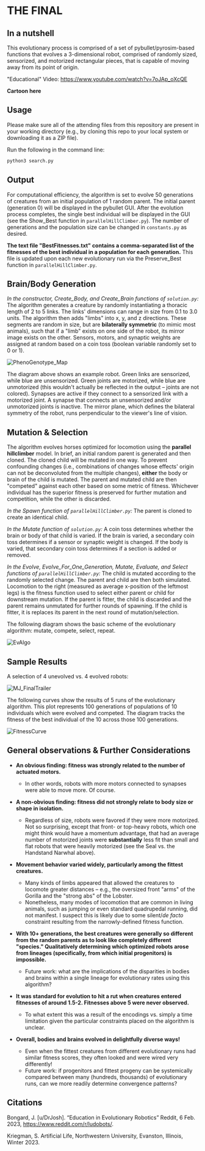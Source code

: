 # THE FINAL

## In a nutshell

This evolutionary process is comprised of a set of pybullet/pyrosim-based functions that evolves a 3-dimensional robot, comprised of randomly sized, sensorized, and motorized rectangular pieces, that is capable of moving away from its point of origin.

"Educational" Video: https://www.youtube.com/watch?v=7oJAp_oXcQE

**Cartoon here**


## Usage

Please make sure all of the attending files from this repository are present in your working directory (e.g., by cloning this repo to your local system or downloading it as a ZIP file).

Run the following in the command line:

```bash
python3 search.py
```

## Output

For computational efficiency, the algorithm is set to evolve 50 generations of creatures from an initial population of 1 random parent. The initial parent (generation 0) will be displayed in the pybullet GUI. After the evolution process completes, the single best individual will be displayed in the GUI (see the Show_Best function in ```parallelHillClimber.py```). The number of generations and the population size can be changed in ```constants.py``` as desired.

**The text file "BestFitnesses.txt" contains a comma-separated list of the fitnesses of the best individual in a population for each generation.** This file is updated upon each new evolutionary run via the Preserve_Best function in ```parallelHillClimber.py```.


## Brain/Body Generation
*In the constructor, Create_Body, and Create_Brain functions of ```solution.py```:*
The algorithm generates a creature by randomly instantiating a thoracic length of 2 to 5 links. The links' dimensions can range in size from 0.1 to 3.0 units. The algorithm then adds "limbs" into x, y, and z directions. These segments are random in size, but are **bilaterally symmetric** (to mimic most animals), such that if a "limb" exists on one side of the robot, its mirror image exists on the other. Sensors, motors, and synaptic weights are assigned at random based on a coin toss (boolean variable randomly set to 0 or 1).


![PhenoGenotype_Map](https://user-images.githubusercontent.com/122245493/225149139-97b5f271-38fd-4d1f-a1de-a0d331399d82.png)


The diagram above shows an example robot. Green links are sensorized, while blue are unsensorized. Green joints are motorized, while blue are unmotorized (this wouldn't actually be reflected in the output – joints are not colored). Synapses are active if they connect to a sensorized link with a motorized joint. A synapse that connects an unsensorized and/or unmotorized joints is inactive. The mirror plane, which defines the bilateral symmetry of the robot, runs perpendicular to the viewer's line of vision. 


## Mutation & Selection
The algorithm evolves horses optimized for locomotion using the **parallel hillclimber** model. In brief, an initial random parent is generated and then cloned. The cloned child will be mutated in one way. To prevent confounding changes (i.e., combinations of changes whose effects' origin can not be deconvoluted from the multiple changes), **either** the body or brain of the child is mutated. The parent and mutated child are then "competed" against each other based on some metric of fitness. Whichever individual has the superior fitness is preserved for further mutation and competition, while the other is discarded. 


*In the Spawn function of ```parallelHillClimber.py```:*
The parent is cloned to create an identical child.


*In the Mutate function of ```solution.py```:*
A coin toss determines whether the brain or body of that child is varied. If the brain is varied, a secondary coin toss determines if a sensor or synaptic weight is changed. If the body is varied, that secondary coin toss determines if a section is added or removed. 


*In the Evolve, Evolve_For_One_Generation, Mutate, Evaluate, and Select functions of ```parallelHillClimber.py```:*
The child is mutated according to the randomly selected change. The parent and child are then both simulated. Locomotion to the right (measured as average x-position of the leftmost legs) is the fitness function used to select either parent or child for downstream mutation. If the parent is fitter, the child is discarded and the parent remains unmutated for further rounds of spawning. If the child is fitter, it is replaces its parent in the next round of mutation/selection.


The following diagram shows the basic scheme of the evolutionary algorithm: mutate, compete, select, repeat. 

![EvAlgo](https://user-images.githubusercontent.com/122245493/221730155-d7553383-cfa0-45ff-8c91-202135178db7.jpg)


## Sample Results

A selection of 4 unevolved vs. 4 evolved robots:

![MJ_FinalTrailer](https://user-images.githubusercontent.com/122245493/225088909-6dc0739b-2c02-40d6-b38b-9bcea8ea876c.gif)


The following curves show the results of 5 runs of the evolutionary algorithm. This plot represents 100 generations of populations of 10 individuals which were evolved and competed. The diagram tracks the fitness of the best individual of the 10 across those 100 generations. 

![FitnessCurve](https://user-images.githubusercontent.com/122245493/221730753-45c95812-b2ba-484c-9754-fe268de0dd6c.png)


## General observations & Further Considerations
* **An obvious finding: fitness was strongly related to the number of actuated motors.** 
  * In other words, robots with more motors connected to synapses were able to move more. Of course.

* **A non-obvious finding: fitness did not strongly relate to body size or shape in isolation.**
  * Regardless of size, robots were favored if they were more motorized. Not so surprising, except that front- or top-heavy robots, which one might think would have a momentum advantage, that had an average number of motorized joints were **substantially** less fit than small and flat robots that were heavily motorized (see the Seal vs. the Handstand Narwhal above).

* **Movement behavior varied widely, particularly among the fittest creatures.**
  * Many kinds of limbs appeared that allowed the creatures to locomote greater distances – e.g., the oversized front "arms" of the Gorilla and the "strong abs" of the Lobster.
  * Nonetheless, many modes of locomotion that are common in living animals, such as jumping or even standard quadrupedal running, did not manifest. I suspect this is likely due to some silent/*de facto* constraint resulting from the narrowly-defined fitness function.

* **With 10+ generations, the best creatures were generally so different from the random parents as to look like completely different "species." Qualitatively determining which optimized robots arose from lineages (specifically, from which initial progenitors) is impossible.**
  * Future work: what are the implications of the disparities in bodies and brains within a single lineage for evolutionary rates using this algorithm?

* **It was standard for evolution to hit a rut when creatures entered fitnesses of around 1.5-2. Fitnesses above 5 were never observed.**
  * To what extent this was a result of the encodings vs. simply a time limitation given the particular constraints placed on the algorithm is unclear. 

* **Overall, bodies and brains evolved in delightfully diverse ways!**
  * Even when the fittest creatures from different evolutionary runs had similar fitness scores, they often looked and were wired very differently!
  * Future work: if progenitors and fittest progeny can be systemically compared between many (hundreds, thousands) of evolutionary runs, can we more readily determine convergence patterns?

## Citations
Bongard, J. [u/DrJosh]. “Education in Evolutionary Robotics” Reddit, 6 Feb. 2023, https://www.reddit.com/r/ludobots/.

Kriegman, S. Artificial Life, Northwestern University, Evanston, Illinois, Winter 2023.
